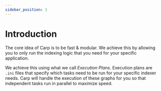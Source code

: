 ```yaml
---
sidebar_position: 1
---
```


# Introduction

The core idea of Carp is to be fast & modular. We achieve this by allowing you to only run the indexing logic that you need for your specific application.

We achieve this using what we call _Execution Plans_. Execution plans are `.ini` files that specify which tasks need to be run for your specific indexer needs. Carp will handle the execution of these graphs for you so that independent tasks run in parallel to maximize speed.
